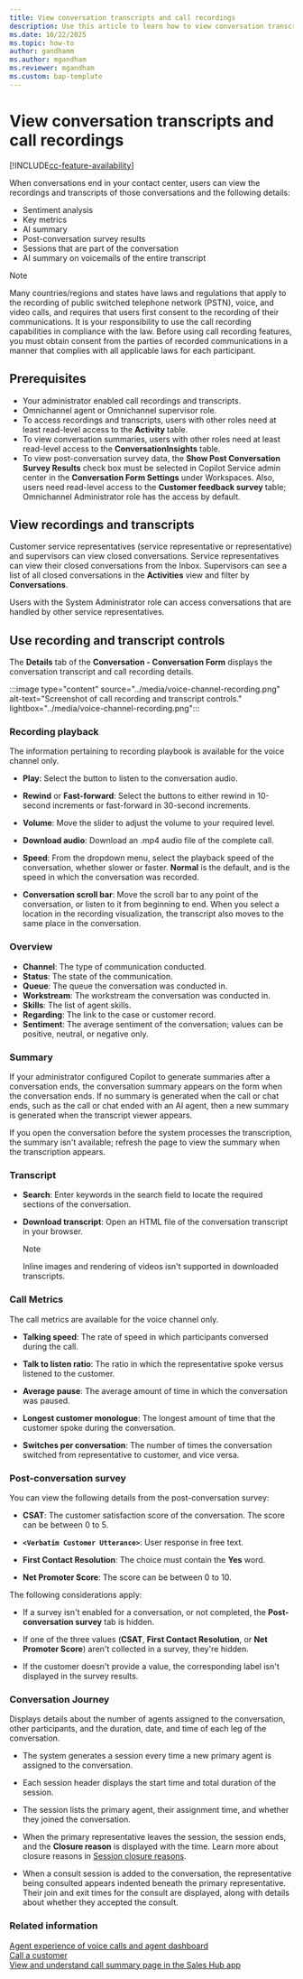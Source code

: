 ```yaml
---
title: View conversation transcripts and call recordings
description: Use this article to learn how to view conversation transcripts and call recordings.
ms.date: 10/22/2025
ms.topic: how-to
author: gandhamm
ms.author: mgandham
ms.reviewer: mgandham
ms.custom: bap-template
---
```


# View conversation transcripts and call recordings

[!INCLUDE[cc-feature-availability](../../includes/cc-feature-availability.md)]

When conversations end in your contact center, users can view the recordings and transcripts of those conversations and the following details:
- Sentiment analysis
- Key metrics
- AI summary
- Post-conversation survey results
- Sessions that are part of the conversation
- AI summary on voicemails of the entire transcript

> [!NOTE]
> Many countries/regions and states have laws and regulations that apply to the recording of public switched telephone network (PSTN), voice, and video calls, and requires that users first consent to the recording of their communications. It is your responsibility to use the call recording capabilities in compliance with the law. Before using call recording features, you must obtain consent from the parties of recorded communications in a manner that complies with all applicable laws for each participant.

## Prerequisites

- Your administrator enabled call recordings and transcripts.
- Omnichannel agent or Omnichannel supervisor role.
- To access recordings and transcripts, users with other roles need at least read-level access to the **Activity** table.
- To view conversation summaries, users with other roles need at least read-level access to the **ConversationInsights** table. 
- To view post-conversation survey data, the **Show Post Conversation Survey Results** check box must be selected in Copilot Service admin center in the **Conversation Form Settings** under Workspaces. Also, users need read-level access to the **Customer feedback survey** table; Omnichannel Administrator role has the access by default.

## View recordings and transcripts

Customer service representatives (service representative or representative) and supervisors can view closed conversations. Service representatives can view their closed conversations from the Inbox. Supervisors can see a list of all closed conversations in the **Activities** view and filter by **Conversations**. 

Users with the System Administrator role can access conversations that are handled by other service representatives.

## Use recording and transcript controls

The **Details** tab of the **Conversation - Conversation Form** displays the conversation transcript and call recording details.

:::image type="content" source="../media/voice-channel-recording.png" alt-text="Screenshot of call recording and transcript controls." lightbox="../media/voice-channel-recording.png":::

### Recording playback

The information pertaining to recording playbook is available for the voice channel only.

- **Play**: Select the button to listen to the conversation audio.

- **Rewind** or **Fast-forward**: Select the buttons to either rewind in 10-second increments or fast-forward in 30-second increments.
- **Volume**: Move the slider to adjust the volume to your required level.
- **Download audio**: Download an .mp4 audio file of the complete call.
- **Speed**: From the dropdown menu, select the playback speed of the conversation, whether slower or faster. **Normal** is the default, and is the speed in which the conversation was recorded.
- **Conversation scroll bar**: Move the scroll bar to any point of the conversation, or listen to it from beginning to end. When you select a location in the recording visualization, the transcript also moves to the same place in the conversation.

### Overview

- **Channel**: The type of communication conducted.
- **Status**: The state of the communication.
- **Queue**: The queue the conversation was conducted in.
- **Workstream**: The workstream the conversation was conducted in.
- **Skills**: The list of agent skills.
- **Regarding**: The link to the case or customer record.
- **Sentiment**: The average sentiment of the conversation; values can be positive, neutral, or negative only.

### Summary

If your administrator configured Copilot to generate summaries after a conversation ends, the conversation summary appears on the form when the conversation ends. If no summary is generated when the call or chat ends, such as the call or chat ended with an AI agent, then a new summary is generated when the transcript viewer appears.

If you open the conversation before the system processes the transcription, the summary isn't available; refresh the page to view the summary when the transcription appears.

### Transcript

- **Search**: Enter keywords in the search field to locate the required sections of the conversation.

- **Download transcript**: Open an HTML file of the conversation transcript in your browser.
  
   > [!NOTE]
   > Inline images and rendering of videos isn't supported in downloaded transcripts.

### Call Metrics

The call metrics are available for the voice channel only.

- **Talking speed**: The rate of speed in which participants conversed during the call.

- **Talk to listen ratio**: The ratio in which the representative spoke versus listened to the customer.
- **Average pause**: The average amount of time in which the conversation was paused.
- **Longest customer monologue**: The longest amount of time that the customer spoke during the conversation.
- **Switches per conversation**: The number of times the conversation switched from representative to customer, and vice versa.

### Post-conversation survey

You can view the following details from the post-conversation survey:

- **CSAT**: The customer satisfaction score of the conversation. The score can be between 0 to 5.

- **`<Verbatim Customer Utterance>`**: User response in free text.
- **First Contact Resolution**: The choice must contain the **Yes** word.
- **Net Promoter Score**: The score can be between 0 to 10.

The following considerations apply:

- If a survey isn't enabled for a conversation, or not completed, the **Post-conversation survey** tab is hidden.

- If one of the three values (**CSAT**, **First Contact Resolution**, or **Net Promoter Score**) aren't collected in a survey, they're hidden.
- If the customer doesn't provide a value, the corresponding label isn't displayed in the survey results.

### Conversation Journey

Displays details about the number of agents assigned to the conversation, other participants, and the duration, date, and time of each leg of the conversation.

- The system generates a session every time a new primary agent is assigned to the conversation.

- Each session header displays the start time and total duration of the session.
- The session lists the primary agent, their assignment time, and whether they joined the conversation.
- When the primary representative leaves the session, the session ends, and the **Closure reason** is displayed with the time. Learn more about closure reasons in [Session closure reasons](/dynamics365/contact-center/extend/closure-reasons-descriptions).
- When a consult session is added to the conversation, the representative being consulted appears indented beneath the primary representative. Their join and exit times for the consult are displayed, along with details about whether they accepted the consult.

### Related information

[Agent experience of voice calls and agent dashboard](/dynamics365/contact-center/use/voice-channel-agent-experience)    
[Call a customer](voice-channel-call-customer.md)  
[View and understand call summary page in the Sales Hub app](../../sales/view-and-understand-call-summary-sales-app.md)  
